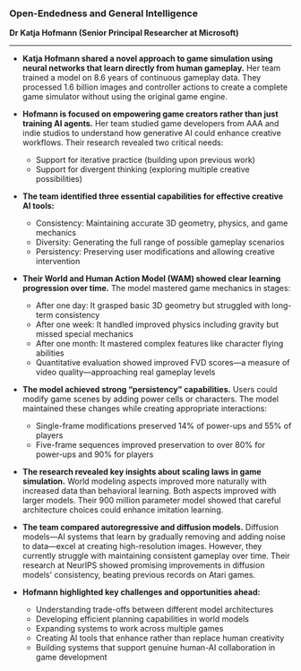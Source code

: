 ### Open-Endedness and General Intelligence

**Dr Katja Hofmann (Senior Principal Researcher at Microsoft)**

***

* **Katja Hofmann shared a novel approach to game simulation using neural networks that learn directly from human gameplay.** Her team trained a model on 8.6 years of continuous gameplay data. They processed 1.6 billion images and controller actions to create a complete game simulator without using the original game engine.

* **Hofmann is focused on empowering game creators rather than just training AI agents.** Her team studied game developers from AAA and indie studios to understand how generative AI could enhance creative workflows. Their research revealed two critical needs:
  - Support for iterative practice (building upon previous work)
  - Support for divergent thinking (exploring multiple creative possibilities)

* **The team identified three essential capabilities for effective creative AI tools:**
  - Consistency: Maintaining accurate 3D geometry, physics, and game mechanics
  - Diversity: Generating the full range of possible gameplay scenarios
  - Persistency: Preserving user modifications and allowing creative intervention

* **Their World and Human Action Model (WAM) showed clear learning progression over time.** The model mastered game mechanics in stages:
  - After one day: It grasped basic 3D geometry but struggled with long-term consistency
  - After one week: It handled improved physics including gravity but missed special mechanics
  - After one month: It mastered complex features like character flying abilities
  - Quantitative evaluation showed improved FVD scores—a measure of video quality—approaching real gameplay levels

* **The model achieved strong “persistency” capabilities.** Users could modify game scenes by adding power cells or characters. The model maintained these changes while creating appropriate interactions:
  - Single-frame modifications preserved 14% of power-ups and 55% of players
  - Five-frame sequences improved preservation to over 80% for power-ups and 90% for players

* **The research revealed key insights about scaling laws in game simulation.** World modeling aspects improved more naturally with increased data than behavioral learning. Both aspects improved with larger models. Their 900 million parameter model showed that careful architecture choices could enhance imitation learning.

* **The team compared autoregressive and diffusion models.** Diffusion models—AI systems that learn by gradually removing and adding noise to data—excel at creating high-resolution images. However, they currently struggle with maintaining consistent gameplay over time. Their research at NeurIPS showed promising improvements in diffusion models' consistency, beating previous records on Atari games.

* **Hofmann highlighted key challenges and opportunities ahead:**
  - Understanding trade-offs between different model architectures
  - Developing efficient planning capabilities in world models
  - Expanding systems to work across multiple games
  - Creating AI tools that enhance rather than replace human creativity
  - Building systems that support genuine human-AI collaboration in game development